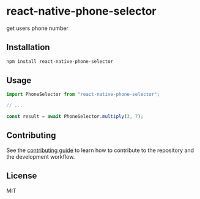 # react-native-phone-selector

get users phone number

## Installation

```sh
npm install react-native-phone-selector
```

## Usage

```js
import PhoneSelector from "react-native-phone-selector";

// ...

const result = await PhoneSelector.multiply(3, 7);
```

## Contributing

See the [contributing guide](CONTRIBUTING.md) to learn how to contribute to the repository and the development workflow.

## License

MIT
